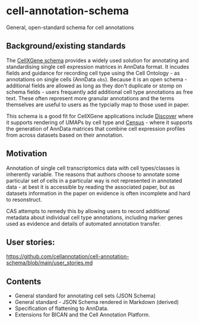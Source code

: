 # cell-annotation-schema

General, open-standard schema for cell annotations

## Background/existing standards

The [CellXGene schema](https://github.com/chanzuckerberg/single-cell-curation/tree/main/schema/) provides a widely used solution for annotating and standardising single cell expression matrices in AnnData format.  It incudes fields and guidance for recording cell type using the Cell Ontology - as annotations on single cells (AnnData `obs`). Because it is an open schema - additional fields are allowed as long as they don't duplicate or stomp on schema fields - users frequently add additional cell type annotations as free text.   These often represent more granular annotations and the terms themselves are useful to users as the typcially map to those used in paper. 

This schema is a good fit for CellXGene applications include [Discover](https://cellxgene.cziscience.com/) where it supports rendering of UMAPs by cell type and [Census](https://chanzuckerberg.github.io/cellxgene-census/) - where it supports the generation of AnnData matrices that combine cell expression profiles from across datasets based on their annotation. 

## Motivation

Annotation of single cell transcriptomics data with cell types/classes is inherently variable. The reasons that authors choose to annotate some particular set of cells in a particular way is not represented in annotated data - at best it is accessible by reading the associated paper, but as datasets information in the paper on evidence is often incomplete and hard to resonstruct.  

CAS attempts to remedy this by allowing users to record additional metadata about individual cell type annotations, including marker genes used as evidence and details of automated annotation transfer.  

## User stories: 

https://github.com/cellannotation/cell-annotation-schema/blob/main/user_stories.md

## Contents
- General standard for annotating cell sets (JSON Schema)
- General standard - JSON Schema rendered in Markdown (derived)
- Specification of flattening to AnnData.
- Extensions for BICAN and the Cell Annotation Platform.


